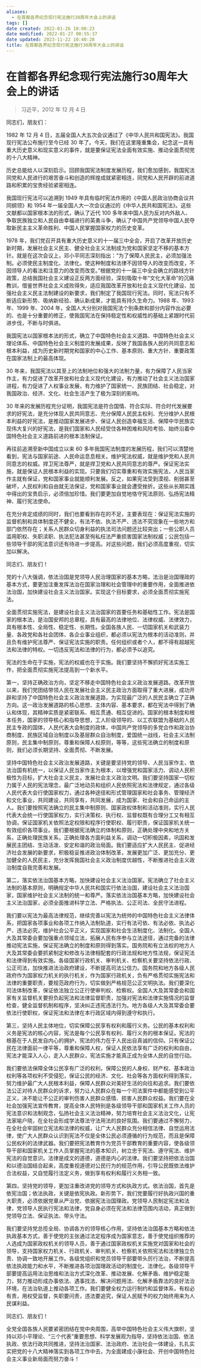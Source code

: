 ```yaml
---
aliases:
  - 在首都各界纪念现行宪法施行30周年大会上的讲话
tags: []
date created: 2022-01-26 18:08:23
date modified: 2022-01-27 00:55:37
date updated: 2023-11-22 10:40:28
title: 在首都各界纪念现行宪法施行30周年大会上的讲话
---
```


# 在首都各界纪念现行宪法施行30周年大会上的讲话

> 习近平，2012 年 12 月 4 日

同志们，朋友们：

1982 年 12 月 4 日，五届全国人大五次会议通过了《中华人民共和国宪法》。我国现行宪法公布施行至今已经 30 年了。今天，我们在这里隆重集会，纪念这一具有重大历史意义和现实意义的事件，就是要保证宪法全面有效实施、推动全面贯彻党的十八大精神。

历史总能给人以深刻启示。回顾我国宪法制度发展历程，我们愈加感到，我国宪法同党和人民进行的艰苦奋斗和创造的辉煌成就紧密相连，同党和人民开辟的前进道路和积累的宝贵经验紧密相连。

我国现行宪法可以追溯到 1949 年具有临时宪法作用的《中国人民政治协商会议共同纲领》和 1954 年一届全国人大一次会议通过的《中华人民共和国宪法》。这些文献都以国家根本法的形式，确认了近代 100 多年来中国人民为反对内外敌人、争取民族独立和人民自由幸福进行的英勇斗争，确认了中国共产党领导中国人民夺取新民主主义革命胜利、中国人民掌握国家权力的历史变革。

1978 年，我们党召开具有重大历史意义的十一届三中全会，开启了改革开放历史新时期，发展社会主义民主、健全社会主义法制成为党和国家坚定不移的基本方针。就是在这次会议上，邓小平同志深刻指出：“为了保障人民民主，必须加强法制。必须使民主制度化、法律化，使这种制度和法律不因领导人的改变而改变，不因领导人的看法和注意力的改变而改变。”根据党的十一届三中全会确立的路线方针政策，总结我国社会主义建设正反两方面经验，深刻吸取十年“文化大革命”的沉痛教训，借鉴世界社会主义成败得失，适应我国改革开放和社会主义现代化建设、加强社会主义民主法制建设的新要求，我们制定了我国现行宪法。同时，宪法只有不断适应新形势、吸纳新经验、确认新成果，才能具有持久生命力。1988 年、1993 年、1999 年、2004 年，全国人大分别对我国宪法个别条款和部分内容作出必要的、也是十分重要的修正，使我国宪法在保持稳定性和权威性的基础上紧跟时代前进步伐，不断与时俱进。

我国宪法以国家根本法的形式，确立了中国特色社会主义道路、中国特色社会主义理论体系、中国特色社会主义制度的发展成果，反映了我国各族人民的共同意志和根本利益，成为历史新时期党和国家的中心工作、基本原则、重大方针、重要政策在国家法制上的最高体现。

30 年来，我国宪法以其至上的法制地位和强大的法制力量，有力保障了人民当家作主，有力促进了改革开放和社会主义现代化建设，有力推动了社会主义法治国家进程，有力促进了人权事业发展，有力维护了国家统一、民族团结、社会稳定，对我国政治、经济、文化、社会生活产生了极为深刻的影响。

30 年来的发展历程充分证明，我国宪法是符合国情、符合实际、符合时代发展要求的好宪法，是充分体现人民共同意志、充分保障人民民主权利、充分维护人民根本利益的好宪法，是推动国家发展进步、保证人民创造幸福生活、保障中华民族实现伟大复兴的好宪法，是我们国家和人民经受住各种困难和风险考验、始终沿着中国特色社会主义道路前进的根本法制保证。

再往前追溯至新中国成立以来 60 多年我国宪法制度的发展历程，我们可以清楚地看到，宪法与国家前途、人民命运息息相关。维护宪法权威，就是维护党和人民共同意志的权威。捍卫宪法尊严，就是捍卫党和人民共同意志的尊严。保证宪法实施，就是保证人民根本利益的实现。只要我们切实尊重和有效实施宪法，人民当家作主就有保证，党和国家事业就能顺利发展。反之，如果宪法受到漠视、削弱甚至破坏，人民权利和自由就无法保证，党和国家事业就会遭受挫折。这些从长期实践中得出的宝贵启示，必须倍加珍惜。我们要更加自觉地恪守宪法原则、弘扬宪法精神、履行宪法使命。

在充分肯定成绩的同时，我们也要看到存在的不足，主要表现在：保证宪法实施的监督机制和具体制度还不健全，有法不依、执法不严、违法不究现象在一些地方和部门依然存在；关系人民群众切身利益的执法司法问题还比较突出；一些公职人员滥用职权、失职渎职、执法犯法甚至徇私枉法严重损害国家法制权威；公民包括一些领导干部的宪法意识还有待进一步提高。对这些问题，我们必须高度重视，切实加以解决。

同志们、朋友们！

党的十八大强调，依法治国是党领导人民治理国家的基本方略，法治是治国理政的基本方式，要更加注重发挥法治在国家治理和社会管理中的重要作用，全面推进依法治国，加快建设社会主义法治国家。实现这个目标要求，必须全面贯彻实施宪法。

全面贯彻实施宪法，是建设社会主义法治国家的首要任务和基础性工作。宪法是国家的根本法，是治国安邦的总章程，具有最高的法律地位、法律权威、法律效力，具有根本性、全局性、稳定性、长期性。全国各族人民、一切国家机关和武装力量、各政党和各社会团体、各企业事业组织，都必须以宪法为根本的活动准则，并且负有维护宪法尊严、保证宪法实施的职责。任何组织或者个人，都不得有超越宪法和法律的特权。一切违反宪法和法律的行为，都必须予以追究。

宪法的生命在于实施，宪法的权威也在于实施。我们要坚持不懈抓好宪法实施工作，把全面贯彻实施宪法提高到一个新水平。

   第一，坚持正确政治方向，坚定不移走中国特色社会主义政治发展道路。改革开放以来，我们党团结带领人民在发展社会主义民主政治方面取得了重大进展，成功开辟和坚持了中国特色社会主义政治发展道路，为实现最广泛的人民民主确立了正确方向。这一政治发展道路的核心思想、主体内容、基本要求，都在宪法中得到了确认和体现，其精神实质是紧密联系、相互贯通、相互促进的。国家的根本制度和根本任务，国家的领导核心和指导思想，工人阶级领导的、以工农联盟为基础的人民民主专政的国体，人民代表大会制度的政体，中国共产党领导的多党合作和政治协商制度、民族区域自治制度以及基层群众自治制度，爱国统一战线，社会主义法制原则，民主集中制原则，尊重和保障人权原则，等等，这些宪法确立的制度和原则，我们必须长期坚持、全面贯彻、不断发展。

坚持中国特色社会主义政治发展道路，关键是要坚持党的领导、人民当家作主、依法治国有机统一，以保证人民当家作主为根本，以增强党和国家活力、调动人民积极性为目标，扩大社会主义民主，发展社会主义政治文明。我们要坚持国家一切权力属于人民的宪法理念，最广泛地动员和组织人民依照宪法和法律规定，通过各级人民代表大会行使国家权力，通过各种途径和形式管理国家和社会事务、管理经济和文化事业，共同建设，共同享有，共同发展，成为国家、社会和自己命运的主人。我们要按照宪法确立的民主集中制原则、国家政权体制和活动准则，实行人民代表大会统一行使国家权力，实行决策权、执行权、监督权既有合理分工又有相互协调，保证国家机关依照法定权限和程序行使职权、履行职责，保证国家机关统一有效组织各项事业。我们要根据宪法确立的体制和原则，正确处理中央和地方关系，正确处理民族关系，正确处理各方面利益关系，调动一切积极因素，巩固和发展民主团结、生动活泼、安定和谐的政治局面。我们要适应扩大人民民主、促进经济社会发展的新要求，积极稳妥推进政治体制改革，发展更加广泛、更加充分、更加健全的人民民主，充分发挥我国社会主义政治制度优越性，不断推进社会主义政治制度自我完善和发展。

第二，落实依法治国基本方略，加快建设社会主义法治国家。宪法确立了社会主义法制的基本原则，明确规定中华人民共和国实行依法治国，建设社会主义法治国家，国家维护社会主义法制的统一和尊严。落实依法治国基本方略，加快建设社会主义法治国家，必须全面推进科学立法、严格执法、公正司法、全民守法进程。

我们要以宪法为最高法律规范，继续完善以宪法为统帅的中国特色社会主义法律体系，把国家各项事业和各项工作纳入法制轨道，实行有法可依、有法必依、执法必严、违法必究，维护社会公平正义，实现国家和社会生活制度化、法制化。全国人大及其常委会要加强重点领域立法，拓展人民有序参与立法途径，通过完备的法律推动宪法实施，保证宪法确立的制度和原则得到落实。国务院和有立法权的地方人大及其常委会要抓紧制定和修改与法律相配套的行政法规和地方性法规，保证宪法和法律得到有效实施。各级国家行政机关、审判机关、检察机关要坚持依法行政、公正司法，加快推进法治政府建设，不断提高司法公信力。国务院和地方各级人民政府作为国家权力机关的执行机关，作为国家行政机关，负有严格贯彻实施宪法和法律的重要职责，要规范政府行为，切实做到严格规范公正文明执法。我们要深化司法体制改革，保证依法独立公正行使审判权、检察权。全国人大及其常委会和国家有关监督机关要担负起宪法和法律监督职责，加强对宪法和法律实施情况的监督检查，健全监督机制和程序，坚决纠正违宪违法行为。地方各级人大及其常委会要依法行使职权，保证宪法和法律在本行政区域内得到遵守和执行。

第三，坚持人民主体地位，切实保障公民享有权利和履行义务。公民的基本权利和义务是宪法的核心内容，宪法是每个公民享有权利、履行义务的根本保证。宪法的根基在于人民发自内心的拥护，宪法的伟力在于人民出自真诚的信仰。只有保证公民在法律面前一律平等，尊重和保障人权，保证人民依法享有广泛的权利和自由，宪法才能深入人心，走入人民群众，宪法实施才能真正成为全体人民的自觉行动。

我们要依法保障全体公民享有广泛的权利，保障公民的人身权、财产权、基本政治权利等各项权利不受侵犯，保证公民的经济、文化、社会等各方面权利得到落实，努力维护最广大人民根本利益，保障人民群众对美好生活的向往和追求。我们要依法公正对待人民群众的诉求，努力让人民群众在每一个司法案件中都能感受到公平正义，决不能让不公正的审判伤害人民群众感情、损害人民群众权益。我们要在全社会加强宪法宣传教育，提高全体人民特别是各级领导干部和国家机关工作人员的宪法意识和法制观念，弘扬社会主义法治精神，努力培育社会主义法治文化，让宪法家喻户晓，在全社会形成学法尊法守法用法的良好氛围。我们要通过不懈努力，在全社会牢固树立宪法和法律的权威，让广大人民群众充分相信法律、自觉运用法律，使广大人民群众认识到宪法不仅是全体公民必须遵循的行为规范，而且是保障公民权利的法律武器。我们要把宪法教育作为党员干部教育的重要内容，使各级领导干部和国家机关工作人员掌握宪法的基本知识，树立忠于宪法、遵守宪法、维护宪法的自觉意识。法律是成文的道德，道德是内心的法律。我们要坚持把依法治国和以德治国结合起来，高度重视道德对公民行为的规范作用，引导公民既依法维护合法权益，又自觉履行法定义务，做到享有权利和履行义务相一致。

第四，坚持党的领导，更加注重改进党的领导方式和执政方式。依法治国，首先是依宪治国；依法执政，关键是依宪执政。新形势下，我们党要履行好执政兴国的重大职责，必须依据党章从严治党、依据宪法治国理政。党领导人民制定宪法和法律，党领导人民执行宪法和法律，党自身必须在宪法和法律范围内活动，真正做到党领导立法、保证执法、带头守法。

我们要坚持党总揽全局、协调各方的领导核心作用，坚持依法治国基本方略和依法执政基本方式，善于使党的主张通过法定程序成为国家意志，善于使党组织推荐的人选成为国家政权机关的领导人员，善于通过国家政权机关实施党对国家和社会的领导，支持国家权力机关、行政机关、审判机关、检察机关依照宪法和法律独立负责、协调一致地开展工作。各级党组织和党员领导干部要带头厉行法治，不断提高依法执政能力和水平，不断推进各项治国理政活动的制度化、法律化。各级领导干部要提高运用法治思维和法治方式深化改革、推动发展、化解矛盾、维护稳定能力，努力推动形成办事依法、遇事找法、解决问题用法、化解矛盾靠法的良好法治环境，在法治轨道上推动各项工作。我们要健全权力运行制约和监督体系，有权必有责，用权受监督，失职要问责，违法要追究，保证人民赋予的权力始终用来为人民谋利益。

同志们、朋友们！

全党全国各族人民要紧密团结在党中央周围，高举中国特色社会主义伟大旗帜，坚持以邓小平理论、“三个代表”重要思想、科学发展观为指导，坚持依法治国、依法执政、依法行政共同推进，坚持法治国家、法治政府、法治社会一体建设，扎扎实实把党的十八大精神落实到各项工作中去，为全面建成小康社会、开创中国特色社会主义事业新局面而努力奋斗！
